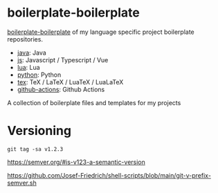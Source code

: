 # boilerplate-boilerplate

[boilerplate-boilerplate](https://github.com/Josef-Friedrich/boilerplate-boilerplate) of my language specific project boilerplate repositories.

* [java](https://github.com/Josef-Friedrich/java-boilerplate): Java
* [js](https://github.com/Josef-Friedrich/js-boilerplate): Javascript / Typescript / Vue
* [lua](https://github.com/Josef-Friedrich/lua-boilerplate): Lua
* [python](https://github.com/Josef-Friedrich/python-boilerplate): Python
* [tex](https://github.com/Josef-Friedrich/tex-project-boilerplate): TeX / LaTeX / LuaTeX / LuaLaTeX
* [github-actions](https://github.com/Josef-Friedrich/github-actions-boilerplate): Github Actions

A collection of boilerplate files and templates for my <language> projects


# Versioning

`git tag -sa v1.2.3`

https://semver.org/#is-v123-a-semantic-version

https://github.com/Josef-Friedrich/shell-scripts/blob/main/git-v-prefix-semver.sh
